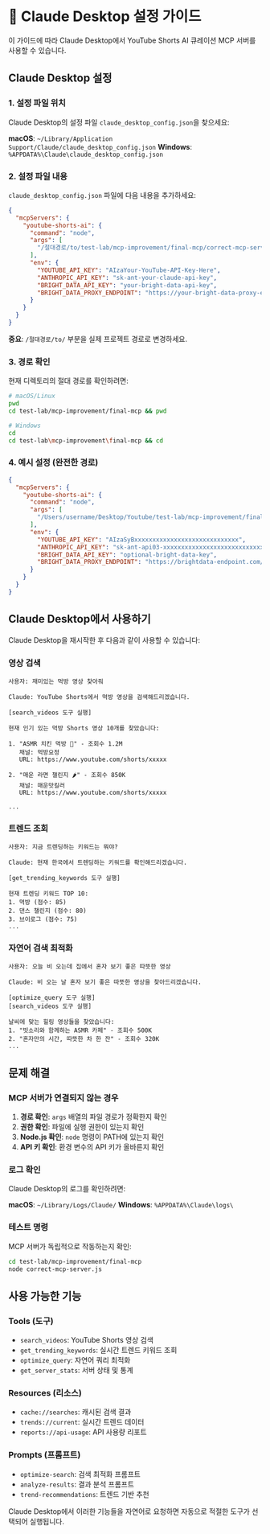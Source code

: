 # 🤖 Claude Desktop 설정 가이드

이 가이드에 따라 Claude Desktop에서 YouTube Shorts AI 큐레이션 MCP 서버를 사용할 수 있습니다.

## Claude Desktop 설정

### 1. 설정 파일 위치

Claude Desktop의 설정 파일 `claude_desktop_config.json`을 찾으세요:

**macOS**: `~/Library/Application Support/Claude/claude_desktop_config.json`
**Windows**: `%APPDATA%\Claude\claude_desktop_config.json`

### 2. 설정 파일 내용

`claude_desktop_config.json` 파일에 다음 내용을 추가하세요:

```json
{
  "mcpServers": {
    "youtube-shorts-ai": {
      "command": "node",
      "args": [
        "/절대경로/to/test-lab/mcp-improvement/final-mcp/correct-mcp-server.js"
      ],
      "env": {
        "YOUTUBE_API_KEY": "AIzaYour-YouTube-API-Key-Here",
        "ANTHROPIC_API_KEY": "sk-ant-your-claude-api-key",
        "BRIGHT_DATA_API_KEY": "your-bright-data-api-key",
        "BRIGHT_DATA_PROXY_ENDPOINT": "https://your-bright-data-proxy-endpoint.com/api"
      }
    }
  }
}
```

**중요**: `/절대경로/to/` 부분을 실제 프로젝트 경로로 변경하세요.

### 3. 경로 확인

현재 디렉토리의 절대 경로를 확인하려면:

```bash
# macOS/Linux
pwd
cd test-lab/mcp-improvement/final-mcp && pwd

# Windows
cd
cd test-lab\mcp-improvement\final-mcp && cd
```

### 4. 예시 설정 (완전한 경로)

```json
{
  "mcpServers": {
    "youtube-shorts-ai": {
      "command": "node",
      "args": [
        "/Users/username/Desktop/Youtube/test-lab/mcp-improvement/final-mcp/correct-mcp-server.js"
      ],
      "env": {
        "YOUTUBE_API_KEY": "AIzaSyBxxxxxxxxxxxxxxxxxxxxxxxxxxxxx",
        "ANTHROPIC_API_KEY": "sk-ant-api03-xxxxxxxxxxxxxxxxxxxxxxxxxxxxxxxx",
        "BRIGHT_DATA_API_KEY": "optional-bright-data-key",
        "BRIGHT_DATA_PROXY_ENDPOINT": "https://brightdata-endpoint.com/api"
      }
    }
  }
}
```

## Claude Desktop에서 사용하기

Claude Desktop을 재시작한 후 다음과 같이 사용할 수 있습니다:

### 영상 검색

```
사용자: 재미있는 먹방 영상 찾아줘

Claude: YouTube Shorts에서 먹방 영상을 검색해드리겠습니다.

[search_videos 도구 실행]

현재 인기 있는 먹방 Shorts 영상 10개를 찾았습니다:

1. "ASMR 치킨 먹방 🍗" - 조회수 1.2M
   채널: 먹방요정
   URL: https://www.youtube.com/shorts/xxxxx

2. "매운 라면 챌린지 🌶️" - 조회수 850K
   채널: 매운맛킬러
   URL: https://www.youtube.com/shorts/xxxxx

...
```

### 트렌드 조회

```
사용자: 지금 트렌딩하는 키워드는 뭐야?

Claude: 현재 한국에서 트렌딩하는 키워드를 확인해드리겠습니다.

[get_trending_keywords 도구 실행]

현재 트렌딩 키워드 TOP 10:
1. 먹방 (점수: 85)
2. 댄스 챌린지 (점수: 80)
3. 브이로그 (점수: 75)
...
```

### 자연어 검색 최적화

```
사용자: 오늘 비 오는데 집에서 혼자 보기 좋은 따뜻한 영상

Claude: 비 오는 날 혼자 보기 좋은 따뜻한 영상을 찾아드리겠습니다.

[optimize_query 도구 실행]
[search_videos 도구 실행]

날씨에 맞는 힐링 영상들을 찾았습니다:
1. "빗소리와 함께하는 ASMR 카페" - 조회수 500K
2. "혼자만의 시간, 따뜻한 차 한 잔" - 조회수 320K
...
```

## 문제 해결

### MCP 서버가 연결되지 않는 경우

1. **경로 확인**: `args` 배열의 파일 경로가 정확한지 확인
2. **권한 확인**: 파일에 실행 권한이 있는지 확인
3. **Node.js 확인**: `node` 명령이 PATH에 있는지 확인
4. **API 키 확인**: 환경 변수의 API 키가 올바른지 확인

### 로그 확인

Claude Desktop의 로그를 확인하려면:

**macOS**: `~/Library/Logs/Claude/`
**Windows**: `%APPDATA%\Claude\logs\`

### 테스트 명령

MCP 서버가 독립적으로 작동하는지 확인:

```bash
cd test-lab/mcp-improvement/final-mcp
node correct-mcp-server.js
```

## 사용 가능한 기능

### Tools (도구)

- `search_videos`: YouTube Shorts 영상 검색
- `get_trending_keywords`: 실시간 트렌드 키워드 조회
- `optimize_query`: 자연어 쿼리 최적화
- `get_server_stats`: 서버 상태 및 통계

### Resources (리소스)

- `cache://searches`: 캐시된 검색 결과
- `trends://current`: 실시간 트렌드 데이터
- `reports://api-usage`: API 사용량 리포트

### Prompts (프롬프트)

- `optimize-search`: 검색 최적화 프롬프트
- `analyze-results`: 결과 분석 프롬프트
- `trend-recommendations`: 트렌드 기반 추천

Claude Desktop에서 이러한 기능들을 자연어로 요청하면 자동으로 적절한 도구가 선택되어 실행됩니다.
